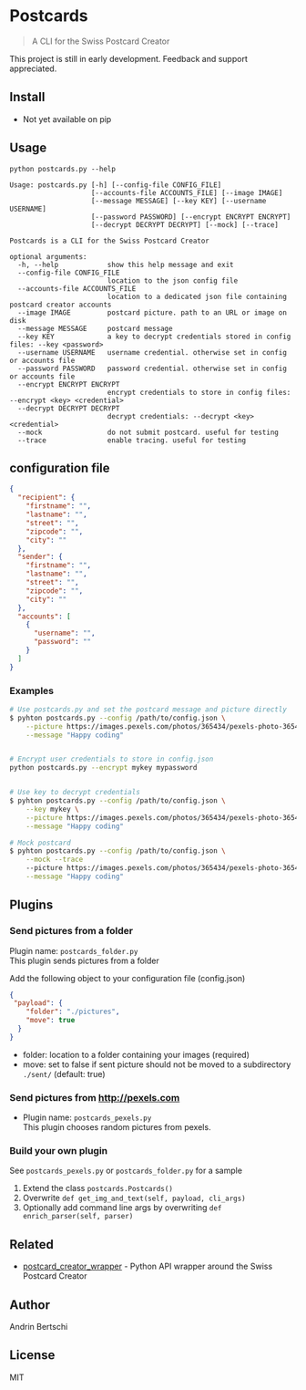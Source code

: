 # Postcards
> A CLI for the Swiss Postcard Creator

This project is still in early development. Feedback and support appreciated.

## Install
- Not yet available on pip

## Usage
```
python postcards.py --help

Usage: postcards.py [-h] [--config-file CONFIG_FILE]
                    [--accounts-file ACCOUNTS_FILE] [--image IMAGE]
                    [--message MESSAGE] [--key KEY] [--username USERNAME]
                    [--password PASSWORD] [--encrypt ENCRYPT ENCRYPT]
                    [--decrypt DECRYPT DECRYPT] [--mock] [--trace]

Postcards is a CLI for the Swiss Postcard Creator

optional arguments:
  -h, --help            show this help message and exit
  --config-file CONFIG_FILE
                        location to the json config file
  --accounts-file ACCOUNTS_FILE
                        location to a dedicated json file containing postcard creator accounts
  --image IMAGE         postcard picture. path to an URL or image on disk
  --message MESSAGE     postcard message
  --key KEY             a key to decrypt credentials stored in config files: --key <password>
  --username USERNAME   username credential. otherwise set in config or accounts file
  --password PASSWORD   password credential. otherwise set in config or accounts file
  --encrypt ENCRYPT ENCRYPT
                        encrypt credentials to store in config files: --encrypt <key> <credential>
  --decrypt DECRYPT DECRYPT
                        decrypt credentials: --decrypt <key> <credential>
  --mock                do not submit postcard. useful for testing
  --trace               enable tracing. useful for testing

```

## configuration file
```json
{
  "recipient": {
    "firstname": "",
    "lastname": "",
    "street": "",
    "zipcode": "",
    "city": ""
  },
  "sender": {
    "firstname": "",
    "lastname": "",
    "street": "",
    "zipcode": "",
    "city": ""
  },
  "accounts": [
    {
      "username": "",
      "password": ""
    }
  ]
}

```

### Examples
```sh
# Use postcards.py and set the postcard message and picture directly
$ pyhton postcards.py --config /path/to/config.json \
    --picture https://images.pexels.com/photos/365434/pexels-photo-365434.jpeg \
    --message "Happy coding"


# Encrypt user credentials to store in config.json
python postcards.py --encrypt mykey mypassword


# Use key to decrypt credentials
$ pyhton postcards.py --config /path/to/config.json \
    --key mykey \
    --picture https://images.pexels.com/photos/365434/pexels-photo-365434.jpeg \
    --message "Happy coding"

# Mock postcard
$ pyhton postcards.py --config /path/to/config.json \
    --mock --trace
    --picture https://images.pexels.com/photos/365434/pexels-photo-365434.jpeg \
    --message "Happy coding"

```


## Plugins

### Send pictures from a folder
Plugin name: `postcards_folder.py`  
This plugin sends pictures from a folder

Add the following object to your configuration file (config.json)
```json
{
 "payload": {
    "folder": "./pictures",
    "move": true
  }
}
```

- folder: location to a folder containing your images (required)
- move: set to false if sent picture should not be moved to a subdirectory `./sent/` (default: true)

### Send pictures from http://pexels.com
- Plugin name: `postcards_pexels.py`  
This plugin chooses random pictures from pexels.

### Build your own plugin
See `postcards_pexels.py` or `postcards_folder.py` for a sample

1. Extend the class `postcards.Postcards()`
2. Overwrite `def get_img_and_text(self, payload, cli_args)`
3. Optionally add command line args by overwriting `def enrich_parser(self, parser)`

## Related
- [postcard_creator_wrapper](https://github.com/abertschi/postcard_creator_wrapper) - Python API wrapper around the Swiss Postcard Creator

## Author
Andrin Bertschi

## License

MIT